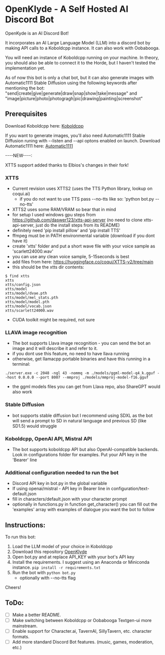 # OpenKlyde - A Self Hosted AI Discord Bot

OpenKyde is an AI Discord Bot!

It incorporates an AI Large Language Model (LLM) into a discord bot by making API calls to a Koboldcpp instance. It can also work with Oobabooga.

You will need an instance of Koboldcpp running on your machine. In theory, you should also be able to connect it to the Horde,
but I haven't tested the implementation yet.

As of now this bot is only a chat bot, but it can also generate images with Automatic1111 Stable Diffusion using the following keywords after mentioning the bot:
"send|create|give|generate|draw|snap|show|take|message" and "image|picture|photo|photogragh|pic|drawing|painting|screenshot"

## Prerequisites

Download Koboldcpp here:
[Koboldcpp](https://github.com/LostRuins/koboldcpp)

If you want to generate images, you'll also need Automatic1111 Stable Diffusion runing with --listen and --api optons enabled on launch.
Download Automatic1111 here:
[Automatic1111](https://github.com/AUTOMATIC1111/stable-diffusion-webui)

----NEW----: 

XTTS support added thanks to Elbios's changes in their fork!

### XTTS
- Current revision uses XTTS2 (uses the TTS Python library, lookup on coqui.ai)
    - if you do not want to use TTS pass --no-tts like so: 'python bot.py --no-tts'
- XTTS2 uses some RAM/VRAM so bear that in mind
- for setup I used windows gpu steps from https://github.com/daswer123/xtts-api-server (no need to clone xtts-api-server, just do the install steps from its README)
- definitely need 'pip install pillow' and 'pip install TTS'
- ffmpeg must be in PATH environmental variable (download if you dont have it)
- create 'xtts' folder and put a short wave file with your voice sample as 'scarlett24000.wav'
- you can use any clean voice sample, 5-15seconds is best
- add files from here: https://huggingface.co/coqui/XTTS-v2/tree/main
- this should be the xtts dir contents:
```
$ find xtts
xtts
xtts/config.json
xtts/model
xtts/model/dvae.pth
xtts/model/mel_stats.pth
xtts/model/model.pth
xtts/model/vocab.json
xtts/scarlett24000.wav
```
- CUDA toolkit might be required, not sure

### LLAVA image recognition
- The bot supports Llava image recognition - you can send the bot an image and it will describe it and refer to it.
- if you dont use this feature, no need to have llava running
- otherwise, get llamacpp portable binaries and have this running in a terminal:
```
./server.exe -c 2048 -ngl 43 -nommq -m ./models/ggml-model-q4_k.gguf --host 0.0.0.0 --port 8007 --mmproj ./models/mmproj-model-f16.gguf
```
- the ggml models files you can get from Llava repo, also ShareGPT would also work

### Stable Diffusion
- bot supports stable diffusion but I recommend using SDXL as the bot will send a prompt to SD in natural language and previous SD (like SD1.5) would struggle

### Koboldcpp, OpenAI API, Mistral API
- The bot supports koboldcpp API but also OpenAI-compatible backends. Look in configurations folder for examples. Put your API key in the 'Bearer' line

### Additional configuration needed to run the bot
- Discord API key in bot.py in the global variable
- If using openai/mistral - API key in Bearer line in configuration/text-default.json
- fill in characters/default.json with your character prompt
- optionally in functions.py in function get_character() you can fill out the 'examples' array with examples of dialogue you want the bot to follow


## Instructions:

To run this bot:

1. Load the LLM model of your choice in Koboldcpp
2. Download this repository [OpenKlyde](https://github.com/badgids/OpenKlyde)
3. Open bot.py and at replace API_KEY with your bot's API key
4. Install the requirements. I suggest using an Anaconda or Miniconda instance.
    ```pip install -r requirements.txt```
5. Run the bot with `python bot.py`
    - optionally with --no-tts flag

Cheers!

## ToDo:

- [ ] Make a better README.
- [ ] Make switching between Koboldcpp or Oobabooga Textgen-ui more mainstream.
- [ ] Enable support for Character.ai, TavernAI, SillyTavern, etc. character formats.
- [ ] Add more standard Discord Bot features. (music, games, moderation, etc.)
